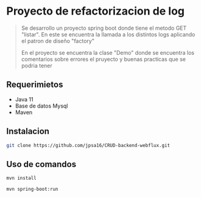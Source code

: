 # Proyecto de refactorizacion de log
> Se desarrollo un proyecto spring boot donde tiene el metodo GET "listar".
> En este se encuentra la llamada a los distintos logs aplicando el patron de diseño "factory"
> 
> En el proyecto se encuentra la clase "Demo" donde se encuentra los comentarios sobre errores el pruyecto y buenas practicas que se podria tener


## Requerimietos

- Java 11
- Base de datos Mysql
- Maven

## Instalacion

```bash
git clone https://github.com/jpsa16/CRUD-backend-webflux.git
```

## Uso de comandos

```bash
mvn install

mvn spring-boot:run
```




